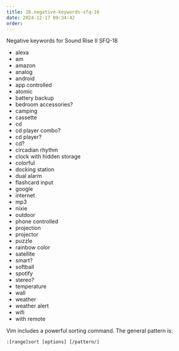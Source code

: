 ```yaml
---
title: 28.negative-keywords-sfq-16
date: 2024-12-17 09:34:42
order: 
---
```


Negative keywords
for Sound Rise II SFQ-18

- alexa
- am
- amazon
- analog
- android
- app controlled
- atomic
- battery backup
- bedroom accessories?
- camping
- cassette
- cd
- cd player combo?
- cd player?
- cd?
- circadian rhythm
- clock with hidden storage
- colorful
- docking station
- dual alarm
- flashcard input
- google
- internet
- mp3
- nixie
- outdoor
- phone controlled
- projection
- projector
- puzzle
- rainbow color
- satellite
- smart?
- softball
- spotify
- stereo?
- temperature
- wall
- weather
- weather alert
- wifi
- with remote

Vim includes a powerful sorting command. The general pattern is:

`:[range]sort [options] [/pattern/]`
